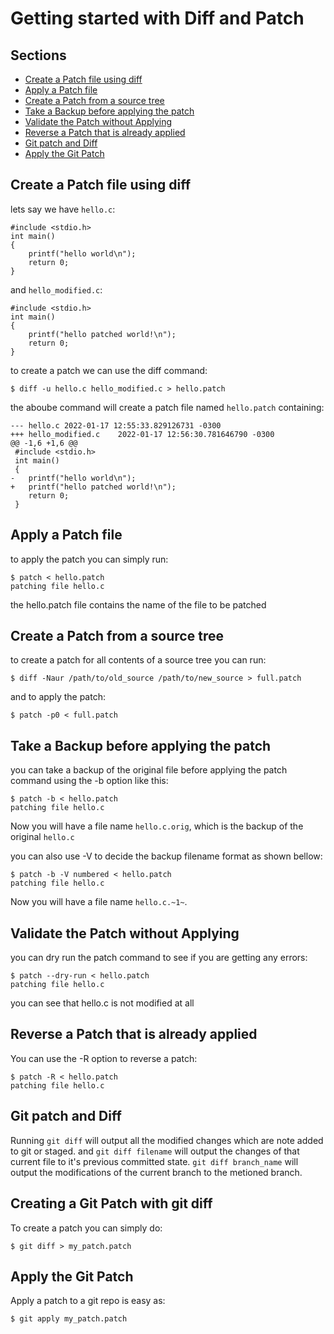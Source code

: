 # Getting started with Diff and Patch

## Sections
- [Create a Patch file using diff](#create-a-patch-file-using-diff)
- [Apply a Patch file](#apply-a-patch-file)
- [Create a Patch from a source tree](#create-a-patch-from-a-source-tree)
- [Take a Backup before applying the patch](#take-a-backup-before-applying-the-patch)
- [Validate the Patch without Applying](#validate-the-patch-without-applying)
- [Reverse a Patch that is already applied](#reverse-a-patch-that-is-already-applied)
- [Git patch and Diff](#git-patch-and-diff)
- [Apply the Git Patch](#apply-the-git-patch)

## Create a Patch file using diff

lets say we have `hello.c`:

	#include <stdio.h>
	int main()
	{
		printf("hello world\n");
		return 0;
	}

and `hello_modified.c`:

	#include <stdio.h>
	int main()
	{
		printf("hello patched world!\n");
		return 0;
	}

to create a patch we can use the diff command:

	$ diff -u hello.c hello_modified.c > hello.patch

the aboube command will create a patch file named `hello.patch` containing:

	--- hello.c	2022-01-17 12:55:33.829126731 -0300
	+++ hello_modified.c	2022-01-17 12:56:30.781646790 -0300
	@@ -1,6 +1,6 @@
	 #include <stdio.h>
	 int main()
	 {
	-	printf("hello world\n");
	+	printf("hello patched world!\n");
		return 0;
	 }

## Apply a Patch file

to apply the patch you can simply run:

	$ patch < hello.patch
	patching file hello.c

the hello.patch file contains the name of the file to be patched

## Create a Patch from a source tree

to create a patch for all contents of a source tree you can run:

	$ diff -Naur /path/to/old_source /path/to/new_source > full.patch

and to apply the patch:

	$ patch -p0 < full.patch

## Take a Backup before applying the patch

you can take a backup of the original file before applying the patch command using the -b option like this:

	$ patch -b < hello.patch
	patching file hello.c

Now you will have a file name `hello.c.orig`, which is the backup of the original `hello.c`

you can also use -V to decide the backup filename format as shown bellow:

	$ patch -b -V numbered < hello.patch
	patching file hello.c

Now you will have a file name `hello.c.~1~`.

## Validate the Patch without Applying

you can dry run the patch command to see if you are getting any errors:

	$ patch --dry-run < hello.patch
	patching file hello.c

you can see that hello.c is not modified at all

## Reverse a Patch that is already applied

You can use the -R option to reverse a patch:

	$ patch -R < hello.patch
	patching file hello.c

## Git patch and Diff

Running `git diff` will output all the modified changes which are note added to git or staged. and `git diff filename` will output the changes of that current file to it's previous committed state. `git diff branch_name` will output the modifications of the current branch to the metioned branch.

## Creating a Git Patch with git diff

To create a patch you can simply do:

	$ git diff > my_patch.patch

## Apply the Git Patch

Apply a patch to a git repo is easy as:

	$ git apply my_patch.patch

